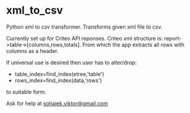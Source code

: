 # xml_to_csv
Python xml to csv transformer. Transforms given xml file to csv.  

Currently set up for Criteo API reponses. Criteo xml structure is: report->table->[columns,rows,totals]. From which the app extracts all rows with columns as a header.

If universal use is desired then user has to alter/drop:
* table_index=find_index(etree,'table')
* rows_index=find_index(data,'rows')

to suitable form.

Ask for help at sohajek.viktor@gmail.com
